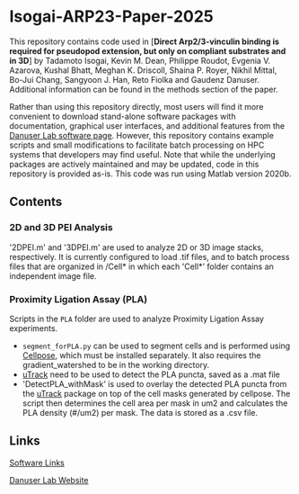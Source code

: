 # Isogai-ARP23-Paper-2025

This repository contains code used in [**Direct Arp2/3-vinculin binding is required for pseudopod extension, but only on compliant substrates and in 3D**] by Tadamoto Isogai, Kevin M. Dean, Philippe Roudot, Evgenia V. Azarova, Kushal Bhatt, Meghan K. Driscoll, Shaina P. Royer, Nikhil Mittal, Bo-Jui Chang, Sangyoon J. Han, Reto Fiolka and Gaudenz Danuser. Additional information can be found in the methods section of the paper.

Rather than using this repository directly, most users will find it more convenient to download stand-alone software packages with documentation, graphical user interfaces, and additional features from the [Danuser Lab software page](https://github.com/DanuserLab/). However, this repository contains example scripts and small modifications to facilitate batch processing on HPC systems that developers may find useful. Note that while the underlying packages are actively maintained and may be updated, code in this repository is provided as-is. This code was run using Matlab version 2020b.

## Contents

### 2D and 3D PEI Analysis

'2DPEI.m' and '3DPEI.m' are used to analyze 2D or 3D image stacks, respectively. It is currently configured to load .tif files, and to batch process files that are organized in /Cell* in which each 'Cell*' folder contains an independent image file.

### Proximity Ligation Assay (PLA)

Scripts in the `PLA` folder are used to analyze Proximity Ligation Assay experiments. 

- `segment_forPLA.py` can be used to segment cells and is performed using [Cellpose](https://www.cellpose.org/), which must be installed separately. It also requires the gradient_watershed to be in the working directory. 
- [uTrack](https://github.com/DanuserLab/u-track) need to be used to detect the PLA puncta, saved as a .mat file
- 'DetectPLA_withMask' is used to overlay the detected PLA puncta from the [uTrack](https://github.com/DanuserLab/u-track) package on top of the cell masks generated by cellpose. The script then determines the cell area per mask in um2 and calculates the PLA density (#/um2) per mask. The data is stored as a .csv file. 
 
## Links
[Software Links](https://github.com/DanuserLab/)

[Danuser Lab Website](https://www.danuserlab-utsw.org/)